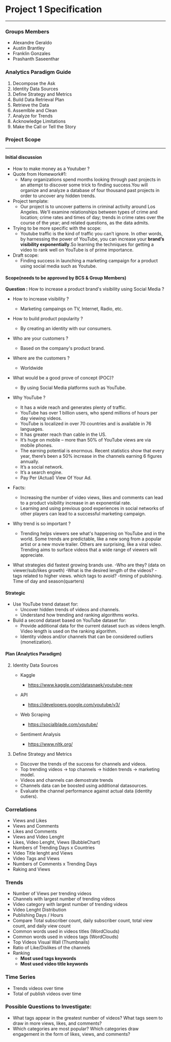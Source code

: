 # Project 1 Specification
____________
### Groups Members
* Alexandre Geraldo
* Austin Brantley
* Franklin Gonzales
* Prashanth Saseenthar
  
 ### Analytics Paradigm Guide
1. Decompose the Ask
2. Identity Data Sources
3. Define Strategy and Metrics
4. Build Data Retrieval Plan
5. Retrieve the Data
6. Assemlble and Clean
7. Analyze for Trends
8. Acknowledge Limitations
9. Make the Call or Tell the Story

### Project Scope
_____
#### Initial discussion
- How to make money as a Youtuber ?
- Quote from Homework#1: 
  - Many organizations spend months looking through past projects in an attempt to discover some trick to finding success.You will organize and analyze a database of four thousand past projects in order to uncover any hidden trends.
- Project template:
  - Our project is to uncover patterns in criminal activity around Los Angeles. We'll examine relationships between types of crime and location; crime rates and times of day; trends in crime rates over the course of the year; and related questions, as the data admits.
- Trying to be more specific with the scope:
  - Youtube traffic is the kind of traffic you can’t ignore. In other words, by harnessing the power of YouTube, you can increase your **brand’s visibility exponentially**.So learning the techniques for getting a video to rank well on YouTube is of prime importance.
- Draft scope:
  - Finding success in launching a marketing campaign for a product using social media such as Youtube.

#### Scope(needs to be approved by BCS & Group Members)
**Question :** How to increase a product brand's visibility using Social Media ? 

- How to increase visibility ?
  - Marketing campaings on TV, Internet, Radio, etc.
- How to build product popularity ?
  - By creating an identity with our consumers.
- Who are your customers ?
  - Based on the company's product brand.
- Where are the customers ?
  - Worldwide
- What would be a good prove of concept (POC)?
  - By using Social Media platforms such as YouTube.
- Why YouTube ?
  - It has a wide reach and generates plenty of traffic.
  - YouTube has over 1 billion users, who spend millions of hours per day viewing videos.
  - YouTube is localized in over 70 countries and is available in 76 languages.
  - It has greater reach than cable in the US.
  - It’s huge on mobile – more than 50% of YouTube views are via mobile phones.
  - The earning potential is enormous. Recent statistics show that every year, there’s been a 50% increase in the channels earning 6 figures annually.
  - It’s a social network.
  - It’s a search engine.
  - Pay Per (Actual) View Of Your Ad.
- Facts:
    - Increasing the number of video views, likes and comments can lead to a product visibility increase in an exponential rate.
    - Learning and using previous good experiences in social networks of other players can lead to a successful marketing campaign. 
- Why trend is so important ?
  - Trending helps viewers see what's happening on YouTube and in the world. Some trends are predictable, like a new song from a popular artist or a new movie trailer. Others are surprising, like a viral video. Trending aims to surface videos that a wide range of viewers will appreciate.

- What strategies did fastest growing brands use. 
  -Who are they? (data on viewer/sub/likes growth)
  -What is the desired length of the videos?
  -tags related to higher views. which tags to avoid?
  -timing of publishing. Time of day and season(quarters)
  
  


#### Strategic
- Use YouTube trend dataset for:
  - Uncover hidden trends of videos and channels.
  - Understand how trending and ranking algorithms works.
- Build a second dataset based on YouTube dataset for:
  - Provide additional data for the current dataset such as videos length. Video length is used on the ranking algorithm.
  - Identity videos and/or channels that can be considered outliers (monetization).
  
#### Plan (**Analytics Paradigm**)
2. Identity Data Sources
    - Kaggle
      - https://www.kaggle.com/datasnaek/youtube-new
    - API
      - https://developers.google.com/youtube/v3/
    - Web Scraping
      - https://socialblade.com/youtube/

    - Sentiment Analysis
      - https://www.nltk.org/

3. Define Strategy and Metrics
   + Discover the trends of the success for channels and videos.
   + Top trending videos -> top channels -> hidden trends -> marketing model.
   + Videos and channels can demostrate trends
   + Channels data can be boosted using additional datasources.
   + Evaluate the channel performance against actual data (identity outiers).
 
 ### Correlations
* Views and Likes
* Views and Comments
* Likes and Comments
* Views and Video Lenght
* Likes, Video Lenght, Views (BubbleChart)
* Numbers of Trending Days x Countries
* Video Title lenght and Views
* Video Tags and Views
* Numbers of Comments x Trending Days
* Raking and Views

### Trends
* Number of Views per trending videos
* Channels with largest number of trending videos
* Video category with largest number of trending videos
* Video Lenght Distribution
* Publishing Days / Hours
* Compare Total subscriber count, daily subscriber count, total view count, and daily view count
* Common words used in videos titles (WordClouds)
* Common words used in videos tags (WordClouds)
* Top Videos Visual Wall (Thumbnails)
* Ratio of Like/Dislikes of the channels
* Ranking
  * **Most used tags keywords**
  * **Most used video title keywords**

### Time Series
* Trends videos over time
* Total of publish videos over time

### Possible Questions to Investigate:
* What tags appear in the greatest number of videos? What tags seem to draw in more views, likes, and comments?
* Which categories are most popular? Which categories draw engagement in the form of likes, views, and comments?


